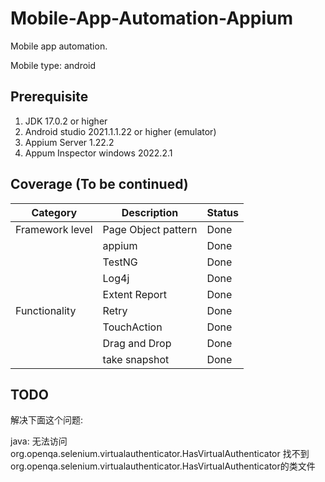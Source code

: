 

# Mobile-App-Automation-Appium

Mobile app automation. 

Mobile type: android





## Prerequisite

1. JDK 17.0.2 or higher
2. Android studio 2021.1.1.22 or higher (emulator)
3. Appium Server 1.22.2
4. Appum Inspector windows 2022.2.1



## Coverage (To be continued)

| Category        | Description         | Status |
| --------------- | ------------------- | ------ |
| Framework level | Page Object pattern | Done   |
|                 | appium              | Done   |
|                 | TestNG              | Done   |
|                 | Log4j               | Done   |
|                 | Extent Report       | Done   |
| Functionality   | Retry               | Done   |
|                 | TouchAction         | Done   |
|                 | Drag and Drop       | Done   |
|                 | take snapshot       | Done   |

## TODO

解决下面这个问题:

java: 无法访问org.openqa.selenium.virtualauthenticator.HasVirtualAuthenticator
  找不到org.openqa.selenium.virtualauthenticator.HasVirtualAuthenticator的类文件